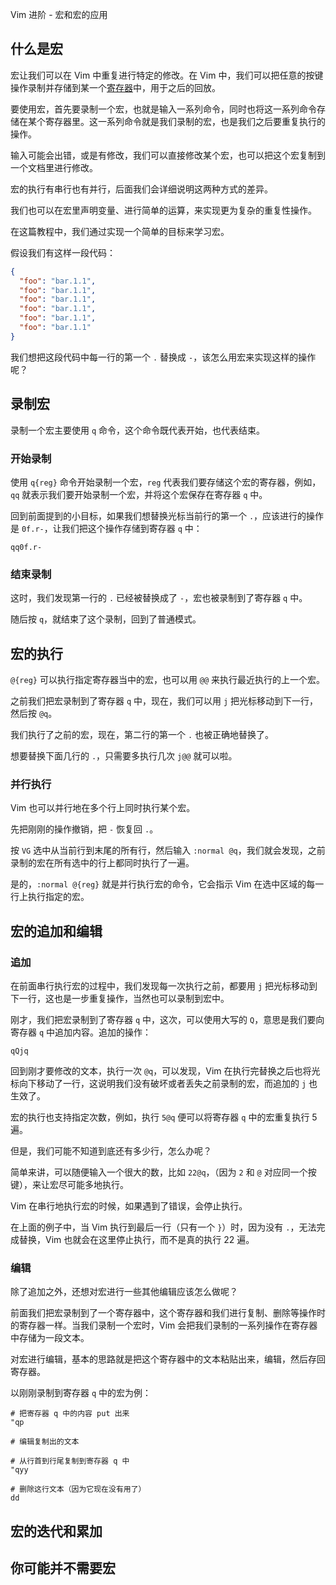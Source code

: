 Vim 进阶 - 宏和宏的应用

## 什么是宏

宏让我们可以在 Vim 中重复进行特定的修改。在 Vim 中，我们可以把任意的按键操作录制并存储到某一个[寄存器](./VimRecipe_DYP&reg.md)中，用于之后的回放。

要使用宏，首先要录制一个宏，也就是输入一系列命令，同时也将这一系列命令存储在某个寄存器里。这一系列命令就是我们录制的宏，也是我们之后要重复执行的操作。

输入可能会出错，或是有修改，我们可以直接修改某个宏，也可以把这个宏复制到一个文档里进行修改。

宏的执行有串行也有并行，后面我们会详细说明这两种方式的差异。

我们也可以在宏里声明变量、进行简单的运算，来实现更为复杂的重复性操作。

在这篇教程中，我们通过实现一个简单的目标来学习宏。

假设我们有这样一段代码：

```json
{
  "foo": "bar.1.1",
  "foo": "bar.1.1",
  "foo": "bar.1.1",
  "foo": "bar.1.1",
  "foo": "bar.1.1",
  "foo": "bar.1.1"
}
```

我们想把这段代码中每一行的第一个 `.` 替换成 `-`，该怎么用宏来实现这样的操作呢？

## 录制宏

录制一个宏主要使用 `q` 命令，这个命令既代表开始，也代表结束。

### 开始录制

使用 `q{reg}` 命令开始录制一个宏，`reg` 代表我们要存储这个宏的寄存器，例如，`qq` 就表示我们要开始录制一个宏，并将这个宏保存在寄存器 `q` 中。

回到前面提到的小目标，如果我们想替换光标当前行的第一个 `.`，应该进行的操作是 `0f.r-`，让我们把这个操作存储到寄存器 `q` 中：

```
qq0f.r-
```

### 结束录制

这时，我们发现第一行的 `.` 已经被替换成了 `-`，宏也被录制到了寄存器 `q` 中。

随后按 `q`，就结束了这个录制，回到了普通模式。

## 宏的执行

`@{reg}` 可以执行指定寄存器当中的宏，也可以用 `@@` 来执行最近执行的上一个宏。

之前我们把宏录制到了寄存器 `q` 中，现在，我们可以用 `j` 把光标移动到下一行，然后按 `@q`。

我们执行了之前的宏，现在，第二行的第一个 `.` 也被正确地替换了。

想要替换下面几行的 `.`，只需要多执行几次 `j@@` 就可以啦。

### 并行执行

Vim 也可以并行地在多个行上同时执行某个宏。

先把刚刚的操作撤销，把 `-` 恢复回 `.`。

按 `VG` 选中从当前行到末尾的所有行，然后输入 `:normal @q`，我们就会发现，之前录制的宏在所有选中的行上都同时执行了一遍。

是的，`:normal @{reg}` 就是并行执行宏的命令，它会指示 Vim 在选中区域的每一行上执行指定的宏。

## 宏的追加和编辑

### 追加

在前面串行执行宏的过程中，我们发现每一次执行之前，都要用 `j` 把光标移动到下一行，这也是一步重复操作，当然也可以录制到宏中。

刚才，我们把宏录制到了寄存器 `q` 中，这次，可以使用大写的 `Q`，意思是我们要向寄存器 `q` 中追加内容。追加的操作：

```
qQjq
```

回到刚才要修改的文本，执行一次 `@q`，可以发现，Vim 在执行完替换之后也将光标向下移动了一行，这说明我们没有破坏或者丢失之前录制的宏，而追加的 `j` 也生效了。

宏的执行也支持指定次数，例如，执行 `5@q` 便可以将寄存器 `q` 中的宏重复执行 5 遍。

但是，我们可能不知道到底还有多少行，怎么办呢？

简单来讲，可以随便输入一个很大的数，比如 `22@q`，（因为 `2` 和 `@` 对应同一个按键），来让宏尽可能多地执行。

Vim 在串行地执行宏的时候，如果遇到了错误，会停止执行。

在上面的例子中，当 Vim 执行到最后一行（只有一个 `}`）时，因为没有 `.`，无法完成替换，Vim 也就会在这里停止执行，而不是真的执行 22 遍。

### 编辑

除了追加之外，还想对宏进行一些其他编辑应该怎么做呢？

前面我们把宏录制到了一个寄存器中，这个寄存器和我们进行复制、删除等操作时的寄存器一样。当我们录制一个宏时，Vim 会把我们录制的一系列操作在寄存器中存储为一段文本。

对宏进行编辑，基本的思路就是把这个寄存器中的文本粘贴出来，编辑，然后存回寄存器。

以刚刚录制到寄存器 `q` 中的宏为例：

```
# 把寄存器 q 中的内容 put 出来
"qp

# 编辑复制出的文本

# 从行首到行尾复制到寄存器 q 中
"qyy

# 删除这行文本（因为它现在没有用了）
dd
```

<!-- https://vim.fandom.com/wiki/Macros#Editing_a_macro -->

## 宏的迭代和累加

## 你可能并不需要宏

<!-- ctrl + v 多行选中操作 -->
